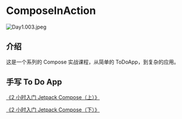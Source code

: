 # ComposeInAction

![Day1.003.jpeg](https://p3-juejin.byteimg.com/tos-cn-i-k3u1fbpfcp/81761b0109dc406daef15170486993ed~tplv-k3u1fbpfcp-watermark.image?)

## 介绍

这是一个系列的 Compose 实战课程，从简单的 ToDoApp，到复杂的应用。

## 手写 To Do App

[《2 小时入门 Jetpack Compose（上）》](https://juejin.cn/post/7105939934527094798)

[《2 小时入门 Jetpack Compose（下）》](https://juejin.cn/post/7109646396839444488/)



